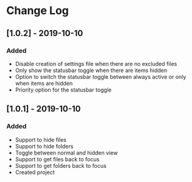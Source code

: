 # Change Log

## [1.0.2] - 2019-10-10
### Added
- Disable creation of settings file when there are no excluded files
- Only show the statusbar toggle when there are items hidden
- Option to switch the statusbar toggle between always active or only when items are hidden
- Priority option for the statusbar toggle

## [1.0.1] - 2019-10-10
### Added
- Support to hide files
- Support to hide folders
- Toggle between normal and hidden view
- Support to get files back to focus
- Support to get folders back to focus
- Created project
